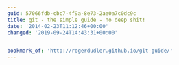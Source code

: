 ```yaml
---
guid: 57066fdb-cbc7-4f9a-8e73-2ae0a7c0dc9c
title: git - the simple guide - no deep shit!
date: '2014-02-23T11:12:46+00:00'
changed: '2019-09-24T14:43:31+00:00'


bookmark_of: 'http://rogerdudler.github.io/git-guide/'
---
```




